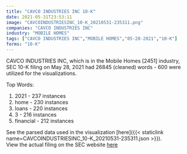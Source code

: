 ```yaml
---
title: "CAVCO INDUSTRIES INC 10-K"
date: 2021-05-31T23:53:11
image: "CAVCOINDUSTRIESINC_10-K_20210531-235311.png"
companies: "CAVCO INDUSTRIES INC"
industry: "MOBILE HOMES"
tags: ["CAVCO INDUSTRIES INC","MOBILE HOMES","05-28-2021","10-K"]
forms: "10-K"
---
```

CAVCO INDUSTRIES INC, which is in the Mobile Homes [2451] industry, SEC 10-K filing on May 28, 2021 had 26845 (cleaned) words - 600 were utilized for the visualizations.

Top Words:
1. 2021 - 237 instances
2. home - 230 instances
3. loans - 220 instances
4. 3 - 216 instances
5. financial - 212 instances


See the parsed data used in the visualization [here]({{< staticlink name=CAVCOINDUSTRIESINC_10-K_20210531-235311.json >}}).  
View the actual filing on the SEC website [here](https://www.sec.gov/Archives/edgar/data/278166/0000278166-21-000029.txt)